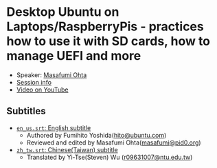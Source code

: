 # Desktop Ubuntu on Laptops/RaspberryPis - practices how to use it with SD cards, how to manage UEFI and more

- Speaker: [Masafumi Ohta](masafumi@pid0.org)
- [Session info](https://2021.ubucon.asia/sessions/desktop_ubuntu_on_laptopsraspberrypis___practices_how_to_use_it_with_sd_cards_how_to_manage_uefi_and_more/)
- [Video on YouTube](https://www.youtube.com/watch?v=fHGykU9d8qA)

## Subtitles

- [`en_us.srt`: English subtitle](en_us.srt)
    - Authored by Fumihito Yoshida(hito@ubuntu.com)
    - Reviewed and edited by Masafumi Ohta(masafumi@pid0.org)
- [`zh_tw.srt`: Chinese(Taiwan) subtitle](zh_tw.srt)
    - Translated by Yi-Tse(Steven) Wu (r09631007@ntu.edu.tw)
